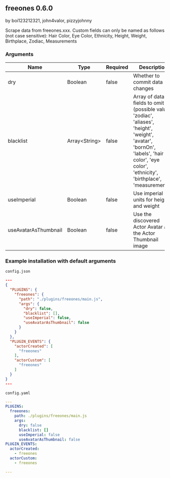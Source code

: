 ## freeones 0.6.0

by boi123212321, john4valor, pizzyjohnny

Scrape data from freeones.xxx. Custom fields can only be named as follows (not case sensitive): Hair Color, Eye Color, Ethnicity, Height, Weight, Birthplace, Zodiac, Measurements

### Arguments

| Name                 | Type          | Required | Description                                                                                                                                                                                 |
| -------------------- | ------------- | -------- | ------------------------------------------------------------------------------------------------------------------------------------------------------------------------------------------- |
| dry                  | Boolean       | false    | Whether to commit data changes                                                                                                                                                              |
| blacklist            | Array&lt;String&gt; | false    | Array of data fields to omit (possible values: &#x27;zodiac&#x27;, &#x27;aliases&#x27;, &#x27;height&#x27;, &#x27;weight&#x27;, &#x27;avatar&#x27;, &#x27;bornOn&#x27;, &#x27;labels&#x27;, &#x27;hair color&#x27;, &#x27;eye color&#x27;, &#x27;ethnicity&#x27;, &#x27;birthplace&#x27;, &#x27;measurements&#x27;) |
| useImperial          | Boolean       | false    | Use imperial units for height and weight                                                                                                                                                    |
| useAvatarAsThumbnail | Boolean       | false    | Use the discovered Actor Avatar as the Actor Thumbnail image                                                                                                                                |

### Example installation with default arguments

`config.json`
```json
---
{
  "PLUGINS": {
    "freeones": {
      "path": "./plugins/freeones/main.js",
      "args": {
        "dry": false,
        "blacklist": [],
        "useImperial": false,
        "useAvatarAsThumbnail": false
      }
    }
  },
  "PLUGIN_EVENTS": {
    "actorCreated": [
      "freeones"
    ],
    "actorCustom": [
      "freeones"
    ]
  }
}
---
```

`config.yaml`
```yaml
---
PLUGINS:
  freeones:
    path: ./plugins/freeones/main.js
    args:
      dry: false
      blacklist: []
      useImperial: false
      useAvatarAsThumbnail: false
PLUGIN_EVENTS:
  actorCreated:
    - freeones
  actorCustom:
    - freeones

---
```
